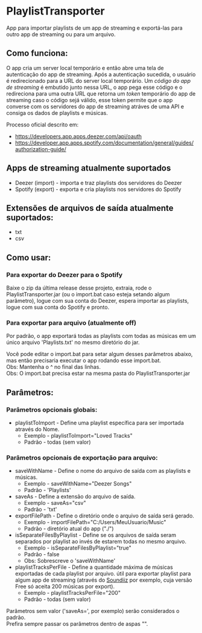 # PlaylistTransporter

App para importar playlists de um app de streaming e exportá-las para outro app de streaming ou para um arquivo.

## Como funciona:
O app cria um server local temporário e então abre uma tela de autenticação do app de streaming. Após a autenticação sucedida, o usuário é redirecionado para a URL do server local temporário. Um *código do app de streaming* é embutido junto nessa URL, o app pega esse código e o redireciona para uma outra URL que retorna um *token* temporário do app de streaming caso o código sejá válido, esse token permite que o app converse com os servidores do app de streaming atráves de uma API e consiga os dados de playlists e músicas. 

Processo oficial descrito em: 
* https://developers.app.apps.deezer.com/api/oauth
* https://developer.app.apps.spotify.com/documentation/general/guides/authorization-guide/

## Apps de streaming atualmente suportados
* Deezer (import) - importa e traz playlists dos servidores do Deezer
* Spotify (export) - exporta e cria playlists nos servidores do Spotify

## Extensões de arquivos de saída atualmente suportados:
* txt
* csv

## Como usar:

### Para exportar do Deezer para o Spotify
Baixe o zip da última release desse projeto, extraia, rode o PlaylistTransporter.jar (ou o import.bat caso esteja setando algum parâmetro), logue com sua conta do Deezer, espera importar as playlists, logue com sua conta do Spotify e pronto.

### Para exportar para arquivo (atualmente off)

Por padrão, o app exportará todas as playlists com todas as músicas em um único arquivo 'Playlists.txt' no mesmo diretório do jar.

Você pode editar o import.bat para setar algum desses parâmetros abaixo, mas então precisaria executar o app rodando esse import.bat.\
Obs: Mantenha o ^ no final das linhas.\
Obs: O import.bat precisa estar na mesma pasta do PlaylistTransporter.jar

## Parâmetros:

### Parâmetros opcionais globais:
* playlistToImport - Define uma playlist específica para ser importada através do Nome.
    * Exemplo - playlistToImport="Loved Tracks"
    * Padrão - todas (sem valor)

### Parâmetros opcionais de exportação para arquivo:
* saveWithName - Define o nome do arquivo de saída com as playlists e músicas.
    * Exemplo - saveWithName="Deezer Songs"
    * Padrão - 'Playlists' 
* saveAs - Define a extensão do arquivo de saída.
    * Exemplo - saveAs="csv"
    * Padrão - 'txt'
* exportFilePath - Define o diretório onde o arquivo de saída será gerado.
    * Exemplo - importFilePath="C:/Users/MeuUsuario/Music"
    * Padrão - diretório atual do app ("./")
* isSeparateFilesByPlaylist - Define se os arquivos de saída seram separados por playlist ao invés de estarem todas no mesmo arquivo.
    * Exemplo - isSeparateFilesByPlaylist="true"
    * Padrão - false
    * Obs: Sobrescreve o 'saveWithName'
* playlistTracksPerFile - Define a quantidade máxima de músicas exportadas de cada playlist por arquivo. útil para exportar playlist para algum app de streaming (através do [Soundiiz](https://soundiiz.com/pt/) por exemplo, cuja versão Free só aceita 200 músicas por export). 
    * Exemplo - playlistTracksPerFile="200"
    * Padrão - todas (sem valor)

Parâmetros sem valor ('saveAs=', por exemplo) serão considerados o padrão.\
Prefira sempre passar os parâmetros dentro de aspas "".
